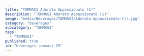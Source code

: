 ```yaml
---
title: "TOMMASI Adorato Appassionato (1)"
description: "TOMMASI Adorato Appassionato (1)"
image: "media/Beverages/TOMMASI/Adorato-Appassionato-(1).jpg"
category: "beverages"
subcategory: "TOMMASI"
tags:
  - "TOMMASI"
published: true
id: "beverages-tommasi-29"
---
```

